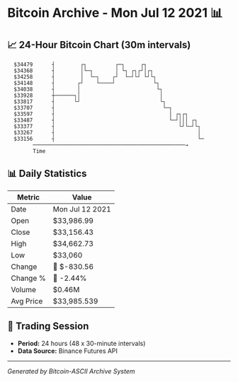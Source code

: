 # Bitcoin Archive - Mon Jul 12 2021 📊

## 📈 24-Hour Bitcoin Chart (30m intervals)

```
  $34479      ┤        ┌┐         ┌─┐     ┌┐                   
  $34368      ┤        │└─┐       │ └┐ ┌┐┌┘│┌┐                 
  $34258      ┤        │  └─┐    ┌┘  └─┘└┘ └┘└┐                
  $34148      ┤       ┌┘    └────┘            └┐               
  $34038      ┤       │                        └┐              
  $33928      ┼──────┐│                         │              
  $33817      ┤      └┘                         └┐             
  $33707      ┤                                  └─┐           
  $33597      ┤                                    │ ┌┐┌┐      
  $33487      ┤                                    └─┘│││ ┌┐   
  $33377      ┤                                       └┘└─┘└┐  
  $33267      ┤                                             │  
  $33156      ┤                                             └─ 
        ────────────────────────────────────────────────→
        Time
```

## 📊 Daily Statistics

| Metric | Value |
|--------|-------|
| Date | Mon Jul 12 2021 |
| Open | $33,986.99 |
| Close | $33,156.43 |
| High | $34,662.73 |
| Low | $33,060 |
| Change | 🔴 $-830.56 |
| Change % | 🔴 -2.44% |
| Volume | $0.46M |
| Avg Price | $33,985.539 |

## 📅 Trading Session

- **Period:** 24 hours (48 x 30-minute intervals)
- **Data Source:** Binance Futures API

---
*Generated by Bitcoin-ASCII Archive System*
